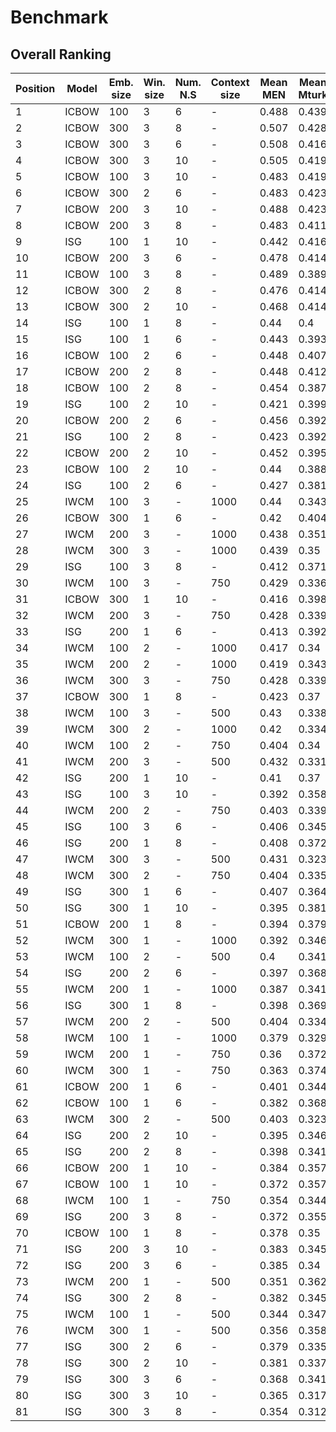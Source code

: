 # Benchmark

## Overall Ranking

| Position | Model | Emb. size | Win. size | Num. N.S | Context size | Mean MEN | Mean Mturk | Mean AP | Overall mean |
|----------|-------|-----------|-----------|----------|--------------|----------|------------|---------|--------------|
| 1        | ICBOW | 100       | 3         | 6        | -            | 0.488    | 0.439      | 0.294   | 0.407        |
| 2        | ICBOW | 300       | 3         | 8        | -            | 0.507    | 0.428      | 0.284   | 0.406        |
| 3        | ICBOW | 300       | 3         | 6        | -            | 0.508    | 0.416      | 0.289   | 0.404        |
| 4        | ICBOW | 300       | 3         | 10       | -            | 0.505    | 0.419      | 0.284   | 0.403        |
| 5        | ICBOW | 100       | 3         | 10       | -            | 0.483    | 0.419      | 0.302   | 0.401        |
| 6        | ICBOW | 300       | 2         | 6        | -            | 0.483    | 0.423      | 0.29    | 0.399        |
| 7        | ICBOW | 200       | 3         | 10       | -            | 0.488    | 0.423      | 0.282   | 0.398        |
| 8        | ICBOW | 200       | 3         | 8        | -            | 0.483    | 0.411      | 0.291   | 0.395        |
| 9        | ISG   | 100       | 1         | 10       | -            | 0.442    | 0.416      | 0.32    | 0.393        |
| 10       | ICBOW | 200       | 3         | 6        | -            | 0.478    | 0.414      | 0.284   | 0.392        |
| 11       | ICBOW | 100       | 3         | 8        | -            | 0.489    | 0.389      | 0.298   | 0.392        |
| 12       | ICBOW | 300       | 2         | 8        | -            | 0.476    | 0.414      | 0.282   | 0.391        |
| 13       | ICBOW | 300       | 2         | 10       | -            | 0.468    | 0.414      | 0.286   | 0.389        |
| 14       | ISG   | 100       | 1         | 8        | -            | 0.44     | 0.4        | 0.321   | 0.387        |
| 15       | ISG   | 100       | 1         | 6        | -            | 0.443    | 0.393      | 0.312   | 0.383        |
| 16       | ICBOW | 100       | 2         | 6        | -            | 0.448    | 0.407      | 0.284   | 0.379        |
| 17       | ICBOW | 200       | 2         | 8        | -            | 0.448    | 0.412      | 0.277   | 0.379        |
| 18       | ICBOW | 100       | 2         | 8        | -            | 0.454    | 0.387      | 0.292   | 0.378        |
| 19       | ISG   | 100       | 2         | 10       | -            | 0.421    | 0.399      | 0.309   | 0.376        |
| 20       | ICBOW | 200       | 2         | 6        | -            | 0.456    | 0.392      | 0.278   | 0.375        |
| 21       | ISG   | 100       | 2         | 8        | -            | 0.423    | 0.392      | 0.311   | 0.375        |
| 22       | ICBOW | 200       | 2         | 10       | -            | 0.452    | 0.395      | 0.273   | 0.373        |
| 23       | ICBOW | 100       | 2         | 10       | -            | 0.44     | 0.388      | 0.284   | 0.371        |
| 24       | ISG   | 100       | 2         | 6        | -            | 0.427    | 0.381      | 0.303   | 0.37         |
| 25       | IWCM  | 100       | 3         | -        | 1000         | 0.44     | 0.343      | 0.319   | 0.367        |
| 26       | ICBOW | 300       | 1         | 6        | -            | 0.42     | 0.404      | 0.277   | 0.367        |
| 27       | IWCM  | 200       | 3         | -        | 1000         | 0.438    | 0.351      | 0.307   | 0.366        |
| 28       | IWCM  | 300       | 3         | -        | 1000         | 0.439    | 0.35       | 0.307   | 0.365        |
| 29       | ISG   | 100       | 3         | 8        | -            | 0.412    | 0.371      | 0.301   | 0.361        |
| 30       | IWCM  | 100       | 3         | -        | 750          | 0.429    | 0.336      | 0.318   | 0.361        |
| 31       | ICBOW | 300       | 1         | 10       | -            | 0.416    | 0.398      | 0.268   | 0.361        |
| 32       | IWCM  | 200       | 3         | -        | 750          | 0.428    | 0.339      | 0.311   | 0.359        |
| 33       | ISG   | 200       | 1         | 6        | -            | 0.413    | 0.392      | 0.272   | 0.359        |
| 34       | IWCM  | 100       | 2         | -        | 1000         | 0.417    | 0.34       | 0.318   | 0.358        |
| 35       | IWCM  | 200       | 2         | -        | 1000         | 0.419    | 0.343      | 0.308   | 0.357        |
| 36       | IWCM  | 300       | 3         | -        | 750          | 0.428    | 0.339      | 0.303   | 0.356        |
| 37       | ICBOW | 300       | 1         | 8        | -            | 0.423    | 0.37       | 0.276   | 0.356        |
| 38       | IWCM  | 100       | 3         | -        | 500          | 0.43     | 0.338      | 0.297   | 0.355        |
| 39       | IWCM  | 300       | 2         | -        | 1000         | 0.42     | 0.334      | 0.308   | 0.354        |
| 40       | IWCM  | 100       | 2         | -        | 750          | 0.404    | 0.34       | 0.319   | 0.354        |
| 41       | IWCM  | 200       | 3         | -        | 500          | 0.432    | 0.331      | 0.29    | 0.351        |
| 42       | ISG   | 200       | 1         | 10       | -            | 0.41     | 0.37       | 0.272   | 0.351        |
| 43       | ISG   | 100       | 3         | 10       | -            | 0.392    | 0.358      | 0.301   | 0.35         |
| 44       | IWCM  | 200       | 2         | -        | 750          | 0.403    | 0.339      | 0.309   | 0.35         |
| 45       | ISG   | 100       | 3         | 6        | -            | 0.406    | 0.345      | 0.3     | 0.35         |
| 46       | ISG   | 200       | 1         | 8        | -            | 0.408    | 0.372      | 0.266   | 0.348        |
| 47       | IWCM  | 300       | 3         | -        | 500          | 0.431    | 0.323      | 0.286   | 0.347        |
| 48       | IWCM  | 300       | 2         | -        | 750          | 0.404    | 0.335      | 0.3     | 0.347        |
| 49       | ISG   | 300       | 1         | 6        | -            | 0.407    | 0.364      | 0.268   | 0.346        |
| 50       | ISG   | 300       | 1         | 10       | -            | 0.395    | 0.381      | 0.263   | 0.346        |
| 51       | ICBOW | 200       | 1         | 8        | -            | 0.394    | 0.379      | 0.264   | 0.346        |
| 52       | IWCM  | 300       | 1         | -        | 1000         | 0.392    | 0.346      | 0.297   | 0.345        |
| 53       | IWCM  | 100       | 2         | -        | 500          | 0.4      | 0.341      | 0.294   | 0.345        |
| 54       | ISG   | 200       | 2         | 6        | -            | 0.397    | 0.368      | 0.266   | 0.343        |
| 55       | IWCM  | 200       | 1         | -        | 1000         | 0.387    | 0.341      | 0.302   | 0.343        |
| 56       | ISG   | 300       | 1         | 8        | -            | 0.398    | 0.369      | 0.257   | 0.342        |
| 57       | IWCM  | 200       | 2         | -        | 500          | 0.404    | 0.334      | 0.285   | 0.341        |
| 58       | IWCM  | 100       | 1         | -        | 1000         | 0.379    | 0.329      | 0.308   | 0.338        |
| 59       | IWCM  | 200       | 1         | -        | 750          | 0.36     | 0.372      | 0.283   | 0.338        |
| 60       | IWCM  | 300       | 1         | -        | 750          | 0.363    | 0.374      | 0.276   | 0.338        |
| 61       | ICBOW | 200       | 1         | 6        | -            | 0.401    | 0.344      | 0.265   | 0.337        |
| 62       | ICBOW | 100       | 1         | 6        | -            | 0.382    | 0.368      | 0.258   | 0.336        |
| 63       | IWCM  | 300       | 2         | -        | 500          | 0.403    | 0.323      | 0.281   | 0.336        |
| 64       | ISG   | 200       | 2         | 10       | -            | 0.395    | 0.346      | 0.261   | 0.334        |
| 65       | ISG   | 200       | 2         | 8        | -            | 0.398    | 0.341      | 0.263   | 0.334        |
| 66       | ICBOW | 200       | 1         | 10       | -            | 0.384    | 0.357      | 0.261   | 0.334        |
| 67       | ICBOW | 100       | 1         | 10       | -            | 0.372    | 0.357      | 0.261   | 0.33         |
| 68       | IWCM  | 100       | 1         | -        | 750          | 0.354    | 0.344      | 0.29    | 0.329        |
| 69       | ISG   | 200       | 3         | 8        | -            | 0.372    | 0.355      | 0.259   | 0.329        |
| 70       | ICBOW | 100       | 1         | 8        | -            | 0.378    | 0.35       | 0.257   | 0.328        |
| 71       | ISG   | 200       | 3         | 10       | -            | 0.383    | 0.345      | 0.256   | 0.328        |
| 72       | ISG   | 200       | 3         | 6        | -            | 0.385    | 0.34       | 0.256   | 0.327        |
| 73       | IWCM  | 200       | 1         | -        | 500          | 0.351    | 0.362      | 0.267   | 0.327        |
| 74       | ISG   | 300       | 2         | 8        | -            | 0.382    | 0.345      | 0.251   | 0.326        |
| 75       | IWCM  | 100       | 1         | -        | 500          | 0.344    | 0.347      | 0.285   | 0.325        |
| 76       | IWCM  | 300       | 1         | -        | 500          | 0.356    | 0.358      | 0.261   | 0.325        |
| 77       | ISG   | 300       | 2         | 6        | -            | 0.379    | 0.335      | 0.256   | 0.323        |
| 78       | ISG   | 300       | 2         | 10       | -            | 0.381    | 0.337      | 0.25    | 0.323        |
| 79       | ISG   | 300       | 3         | 6        | -            | 0.368    | 0.341      | 0.249   | 0.319        |
| 80       | ISG   | 300       | 3         | 10       | -            | 0.365    | 0.317      | 0.235   | 0.305        |
| 81       | ISG   | 300       | 3         | 8        | -            | 0.354    | 0.312      | 0.243   | 0.303        |
